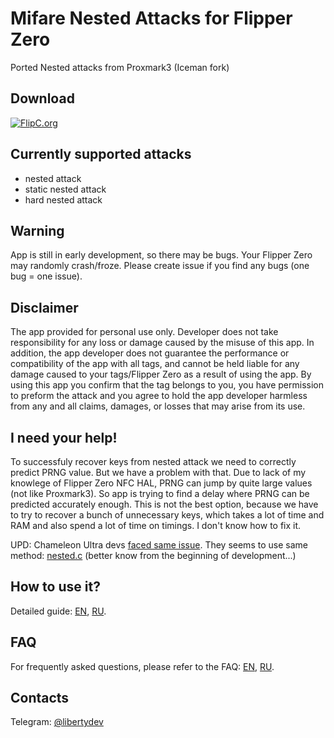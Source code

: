 # Mifare Nested Attacks for Flipper Zero

Ported Nested attacks from Proxmark3 (Iceman fork)

## Download

[![FlipC.org](https://flipc.org/AloneLiberty/FlipperNested/badge?branch=dev)](https://flipc.org/AloneLiberty/FlipperNested?branch=dev)

## Currently supported attacks

 - nested attack
 - static nested attack
 - hard nested attack

## Warning

App is still in early development, so there may be bugs. Your Flipper Zero may randomly crash/froze. Please create issue if you find any bugs (one bug = one issue).

## Disclaimer

The app provided for personal use only. Developer does not take responsibility for any loss or damage caused by the misuse of this app. In addition, the app developer does not guarantee the performance or compatibility of the app with all tags, and cannot be held liable for any damage caused to your tags/Flipper Zero as a result of using the app. By using this app you confirm that the tag belongs to you, you have permission to preform the attack and you agree to hold the app developer harmless from any and all claims, damages, or losses that may arise from its use.

## I need **your** help!

To successfuly recover keys from nested attack we need to correctly predict PRNG value. But we have a problem with that. Due to lack of my knowlege of Flipper Zero NFC HAL, PRNG can jump by quite large values (not like Proxmark3). So app is trying to find a delay where PRNG can be predicted accurately enough. This is not the best option, because we have to try to recover a bunch of unnecessary keys, which takes a lot of time and RAM and also spend a lot of time on timings. I don't know how to fix it. 

UPD: Chameleon Ultra devs [faced same issue](https://youtu.be/_wfikmXNQzE?t=202). They seems to use same method: [nested.c](https://github.com/RfidResearchGroup/ChameleonUltra/blob/main/software/src/nested.c) (better know from the beginning of development...)

## How to use it?

Detailed guide: [EN](https://github.com/AloneLiberty/FlipperNested/wiki/Usage-guide), [RU](https://github.com/AloneLiberty/FlipperNested/wiki/%D0%93%D0%B0%D0%B9%D0%B4-%D0%BF%D0%BE-%D0%B8%D1%81%D0%BF%D0%BE%D0%BB%D1%8C%D0%B7%D0%BE%D0%B2%D0%B0%D0%BD%D0%B8%D1%8E).

## FAQ

For frequently asked questions, please refer to the FAQ: [EN](https://github.com/AloneLiberty/FlipperNested/wiki/FAQ), [RU](https://github.com/AloneLiberty/FlipperNested/wiki/%D0%A7%D0%90%D0%92%D0%9E).

## Contacts

Telegram: [@libertydev](https://t.me/libertydev)
